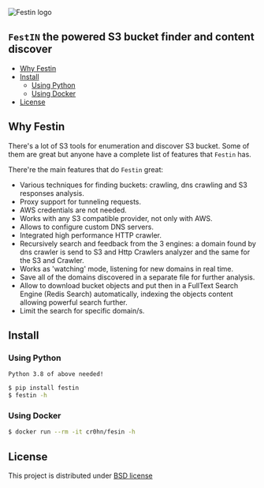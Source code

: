 ![Festin logo](https://raw.githubusercontent.com/cr0hn/festin/master/images/festin-logo-banner.png)

## `FestIN` the powered S3 bucket finder and content discover

<!-- START doctoc generated TOC please keep comment here to allow auto update -->
<!-- DON'T EDIT THIS SECTION, INSTEAD RE-RUN doctoc TO UPDATE -->


- [Why Festin](#why-festin)
- [Install](#install)
  - [Using Python](#using-python)
  - [Using Docker](#using-docker)
- [License](#license)

<!-- END doctoc generated TOC please keep comment here to allow auto update -->

## Why Festin

There's a lot of S3 tools for enumeration and discover S3 bucket. Some of them are great but anyone have a complete list of features that `Festin` has. 

There're the main features that do `Festin` great:

- Various techniques for finding buckets: crawling, dns crawling and S3 responses analysis.
- Proxy support for tunneling requests.
- AWS credentials are not needed.
- Works with any S3 compatible provider, not only with AWS.
- Allows to configure custom DNS servers.
- Integrated high performance HTTP crawler.
- Recursively search and feedback from the 3 engines: a domain found by dns crawler is send to S3 and Http Crawlers analyzer and the same for the S3 and Crawler.
- Works as 'watching' mode, listening for new domains in real time.
- Save all of the domains discovered in a separate file for further analysis.
- Allow to download bucket objects and put then in a FullText Search Engine (Redis Search) automatically, indexing the objects content allowing powerful search further.
- Limit the search for specific domain/s. 

## Install

### Using Python

    Python 3.8 of above needed!

```bash
$ pip install festin
$ festin -h
```

### Using Docker

```bash
$ docker run --rm -it cr0hn/fesin -h
```

## License

This project is distributed under [BSD license](https://github.com/cr0hn/festin/blob/master/LICENSE>)


